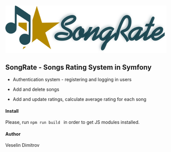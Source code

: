 ![songrate_yellow](https://github.com/vesselind/SongRate/blob/main/public/images/songrate_darkblue.svg)



## SongRate - Songs Rating System in Symfony

- Authentication system - registering and logging in users

- Add and delete songs

- Add and update ratings, calculate average rating for each song



#### Install

Please, run `npm run build ` in order to get JS modules installed.



#### Author

Veselin Dimitrov
